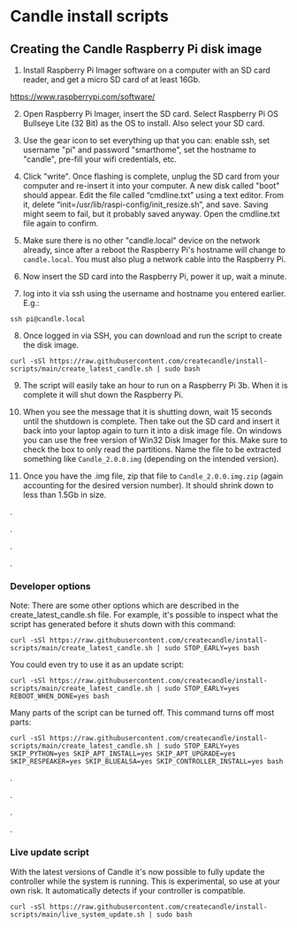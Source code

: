 # Candle install scripts


## Creating the Candle Raspberry Pi disk image
1. Install Raspberry Pi Imager software on a computer with an SD card reader, and get a micro SD card of at least 16Gb.

https://www.raspberrypi.com/software/

2. Open Raspberry Pi Imager, insert the SD card. Select Raspberry Pi OS Bullseye Lite (32 Bit) as the OS to install. Also select your SD card.

3. Use the gear icon to set everything up that you can: enable ssh, set username "pi" and password "smarthome", set the hostname to "candle", pre-fill your wifi credentials, etc.

4. Click "write". Once flashing is complete, unplug the SD card from your computer and re-insert it into your computer. A new disk called "boot" should appear. Edit the file called “cmdline.txt” using a text editor. From it, delete “init=/usr/lib/raspi-config/init_resize.sh”, and save. Saving might seem to fail, but it probably saved anyway. Open the cmdline.txt file again to confirm.

5. Make sure there is no other "candle.local" device on the network already, since after a reboot the Raspberry Pi's hostname will change to `candle.local`. You must also plug a network cable into the Raspberry Pi.

6. Now insert the SD card into the Raspberry Pi, power it up, wait a minute.

7. log into it via ssh using the username and hostname you entered earlier. E.g.:
```
ssh pi@candle.local
```

8. Once logged in via SSH, you can download and run the script to create the disk image.
```
curl -sSl https://raw.githubusercontent.com/createcandle/install-scripts/main/create_latest_candle.sh | sudo bash
```

9. The script will easily take an hour to run on a Raspberry Pi 3b. When it is complete it will shut down the Raspberry Pi.

13. When you see the message that it is shutting down, wait 15 seconds until the shutdown is complete. Then take out the SD card and insert it back into your laptop again to turn it into a disk image file. On windows you can use the free version of Win32 Disk Imager for this. Make sure to check the box to only read the partitions. Name the file to be extracted something like `Candle_2.0.0.img` (depending on the intended version).

14. Once you have the .img file, zip that file to `Candle_2.0.0.img.zip` (again accounting for the desired version number). It should shrink down to less than 1.5Gb in size.

.

.

.

.

### Developer options
Note: There are some other options which are described in the create_latest_candle.sh file. For example, it's possible to inspect what the script has generated before it shuts down with this command:
```
curl -sSl https://raw.githubusercontent.com/createcandle/install-scripts/main/create_latest_candle.sh | sudo STOP_EARLY=yes bash
```

You could even try to use it as an update script:
```
curl -sSl https://raw.githubusercontent.com/createcandle/install-scripts/main/create_latest_candle.sh | sudo STOP_EARLY=yes REBOOT_WHEN_DONE=yes bash
```

Many parts of the script can be turned off. This command turns off most parts:
```
curl -sSl https://raw.githubusercontent.com/createcandle/install-scripts/main/create_latest_candle.sh | sudo STOP_EARLY=yes SKIP_PYTHON=yes SKIP_APT_INSTALL=yes SKIP_APT_UPGRADE=yes SKIP_RESPEAKER=yes SKIP_BLUEALSA=yes SKIP_CONTROLLER_INSTALL=yes bash
```

.

.

.

.

### Live update script
With the latest versions of Candle it's now possible to fully update the controller while the system is running. This is experimental, so use at your own risk. It automatically detects if your controller is compatible.
```
curl -sSl https://raw.githubusercontent.com/createcandle/install-scripts/main/live_system_update.sh | sudo bash
```


